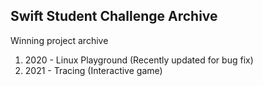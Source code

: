 ## Swift Student Challenge Archive
Winning project archive
1. 2020 - Linux Playground (Recently updated for bug fix)
2. 2021 - Tracing (Interactive game)

